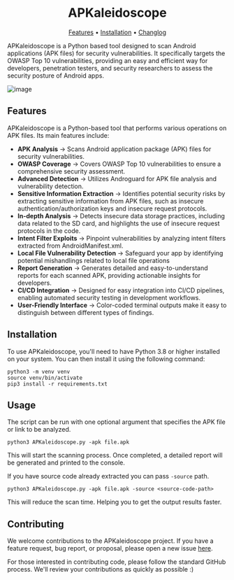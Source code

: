 # <div align="center">APKaleidoscope</div>
<div align="center">
<a href="https://github.com/d78ui98/APKaleidoscope/tree/master#features">Features</a> • 
<a href="https://github.com/d78ui98/APKaleidoscope/tree/master#installation">Installation</a> • 
<a href="https://github.com/d78ui98/APKaleidoscope/blob/master/CHANGELOG.md">Changlog</a>
</div>
<p>

APKaleidoscope is a Python based tool designed to scan Android applications (APK files) for security vulnerabilities. It specifically targets the OWASP Top 10 vulnerabilities, providing an easy and efficient way for developers, penetration testers, and security researchers to assess the security posture of Android apps.

![image](https://github.com/d78ui98/APKaleidoscope/assets/27950739/9d4087a1-5559-4a62-bf07-97e90c38f694)

## Features

APKaleidoscope is a Python-based tool that performs various operations on APK files. Its main features include:

- **APK Analysis** -> Scans Android application package (APK) files for security vulnerabilities.
- **OWASP Coverage** -> Covers OWASP Top 10 vulnerabilities to ensure a comprehensive security assessment.
- **Advanced Detection** -> Utilizes Androguard for APK file analysis and vulnerability detection.
- **Sensitive Information Extraction** -> Identifies potential security risks by extracting sensitive information from APK files, such as insecure authentication/authorization keys and insecure request protocols.
- **In-depth Analysis** -> Detects insecure data storage practices, including data related to the SD card, and highlights the use of insecure request protocols in the code.
- **Intent Filter Exploits** -> Pinpoint vulnerabilities by analyzing intent filters extracted from AndroidManifest.xml.
- **Local File Vulnerability Detection** -> Safeguard your app by identifying potential mishandlings related to local file operations
- **Report Generation** -> Generates detailed and easy-to-understand reports for each scanned APK, providing actionable insights for developers.
- **CI/CD Integration** -> Designed for easy integration into CI/CD pipelines, enabling automated security testing in development workflows.
- **User-Friendly Interface** -> Color-coded terminal outputs make it easy to distinguish between different types of findings.

## Installation

To use APKaleidoscope, you'll need to have Python 3.8 or higher installed on your system. You can then install it using the following command:

```
python3 -m venv venv
source venv/bin/activate
pip3 install -r requirements.txt
```

## Usage

The script can be run with one optional argument that specifies the APK file or link to be analyzed.

```
python3 APKaleidoscope.py -apk file.apk
```
This will start the scanning process. Once completed, a detailed report will be generated and printed to the console.

If you have source code already extracted you can pass `-source` path. 

```
python3 APKaleidoscope.py -apk file.apk -source <source-code-path>
```
This will reduce the scan time. Helping you to get the output results faster.
## Contributing

We welcome contributions to the APKaleidoscope project. If you have a feature request, bug report, or proposal, please open a new issue [here](https://github.com/d78ui98/APKaleidoscope/issues).

For those interested in contributing code, please follow the standard GitHub process.
We'll review your contributions as quickly as possible :)


